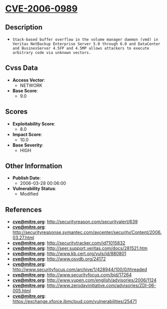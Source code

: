
# [CVE-2006-0989](http://securityreason.com/securityalert/639)

## Description

- `Stack-based buffer overflow in the volume manager daemon (vmd) in Veritas NetBackup Enterprise Server 5.0 through 6.0 and DataCenter and BusinesServer 4.5FP and 4.5MP allows attackers to execute arbitrary code via unknown vectors.`

## Cvss Data

- **Access Vector**:
  - NETWORK
- **Base Score**:
  - 9.0

## Scores

- **Exploitability Score**:
  - 8.0
- **Impact Score**:
  - 10.0
- **Base Severity**:
  - HIGH

## Other Information

- **Publish Date**:
  - 2006-03-28 00:06:00
- **Vulnerability Status**:
  - Modified

## References

- **cve@mitre.org**: http://securityreason.com/securityalert/639
- **cve@mitre.org**: http://securityresponse.symantec.com/avcenter/security/Content/2006.03.27.html
- **cve@mitre.org**: http://securitytracker.com/id?1015832
- **cve@mitre.org**: http://seer.support.veritas.com/docs/281521.htm
- **cve@mitre.org**: http://www.kb.cert.org/vuls/id/880801
- **cve@mitre.org**: http://www.osvdb.org/24172
- **cve@mitre.org**: http://www.securityfocus.com/archive/1/428944/100/0/threaded
- **cve@mitre.org**: http://www.securityfocus.com/bid/17264
- **cve@mitre.org**: http://www.vupen.com/english/advisories/2006/1124
- **cve@mitre.org**: http://www.zerodayinitiative.com/advisories/ZDI-06-005.html
- **cve@mitre.org**: https://exchange.xforce.ibmcloud.com/vulnerabilities/25471
